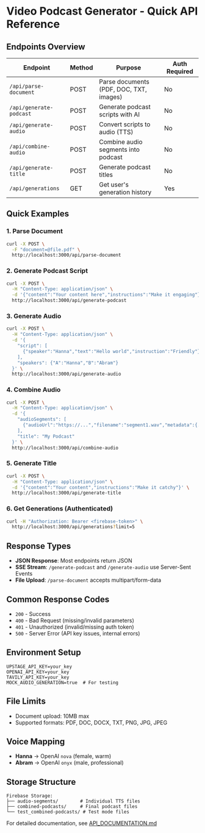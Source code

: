 # Video Podcast Generator - Quick API Reference

## Endpoints Overview

| Endpoint | Method | Purpose | Auth Required |
|----------|--------|---------|---------------|
| `/api/parse-document` | POST | Parse documents (PDF, DOC, TXT, images) | No |
| `/api/generate-podcast` | POST | Generate podcast scripts with AI | No |
| `/api/generate-audio` | POST | Convert scripts to audio (TTS) | No |
| `/api/combine-audio` | POST | Combine audio segments into podcast | No |
| `/api/generate-title` | POST | Generate podcast titles | No |
| `/api/generations` | GET | Get user's generation history | Yes |

## Quick Examples

### 1. Parse Document
```bash
curl -X POST \
  -F "document=@file.pdf" \
  http://localhost:3000/api/parse-document
```

### 2. Generate Podcast Script
```bash
curl -X POST \
  -H "Content-Type: application/json" \
  -d '{"content":"Your content here","instructions":"Make it engaging"}' \
  http://localhost:3000/api/generate-podcast
```

### 3. Generate Audio
```bash
curl -X POST \
  -H "Content-Type: application/json" \
  -d '{
    "script": [
      {"speaker":"Hanna","text":"Hello world","instruction":"Friendly"}
    ],
    "speakers": {"A":"Hanna","B":"Abram"}
  }' \
  http://localhost:3000/api/generate-audio
```

### 4. Combine Audio
```bash
curl -X POST \
  -H "Content-Type: application/json" \
  -d '{
    "audioSegments": [
      {"audioUrl":"https://...","filename":"segment1.wav","metadata":{...}}
    ],
    "title": "My Podcast"
  }' \
  http://localhost:3000/api/combine-audio
```

### 5. Generate Title
```bash
curl -X POST \
  -H "Content-Type: application/json" \
  -d '{"content":"Your content","instructions":"Make it catchy"}' \
  http://localhost:3000/api/generate-title
```

### 6. Get Generations (Authenticated)
```bash
curl -H "Authorization: Bearer <firebase-token>" \
  http://localhost:3000/api/generations?limit=5
```

## Response Types

- **JSON Response**: Most endpoints return JSON
- **SSE Stream**: `/generate-podcast` and `/generate-audio` use Server-Sent Events
- **File Upload**: `/parse-document` accepts multipart/form-data

## Common Response Codes

- `200` - Success
- `400` - Bad Request (missing/invalid parameters)
- `401` - Unauthorized (invalid/missing auth token)
- `500` - Server Error (API key issues, internal errors)

## Environment Setup

```env
UPSTAGE_API_KEY=your_key
OPENAI_API_KEY=your_key  
TAVILY_API_KEY=your_key
MOCK_AUDIO_GENERATION=true  # For testing
```

## File Limits

- Document upload: 10MB max
- Supported formats: PDF, DOC, DOCX, TXT, PNG, JPG, JPEG

## Voice Mapping

- **Hanna** → OpenAI `nova` (female, warm)
- **Abram** → OpenAI `onyx` (male, professional)

## Storage Structure

```
Firebase Storage:
├── audio-segments/        # Individual TTS files
├── combined-podcasts/     # Final podcast files  
└── test_combined-podcasts/ # Test mode files
```

For detailed documentation, see [API_DOCUMENTATION.md](./API_DOCUMENTATION.md) 